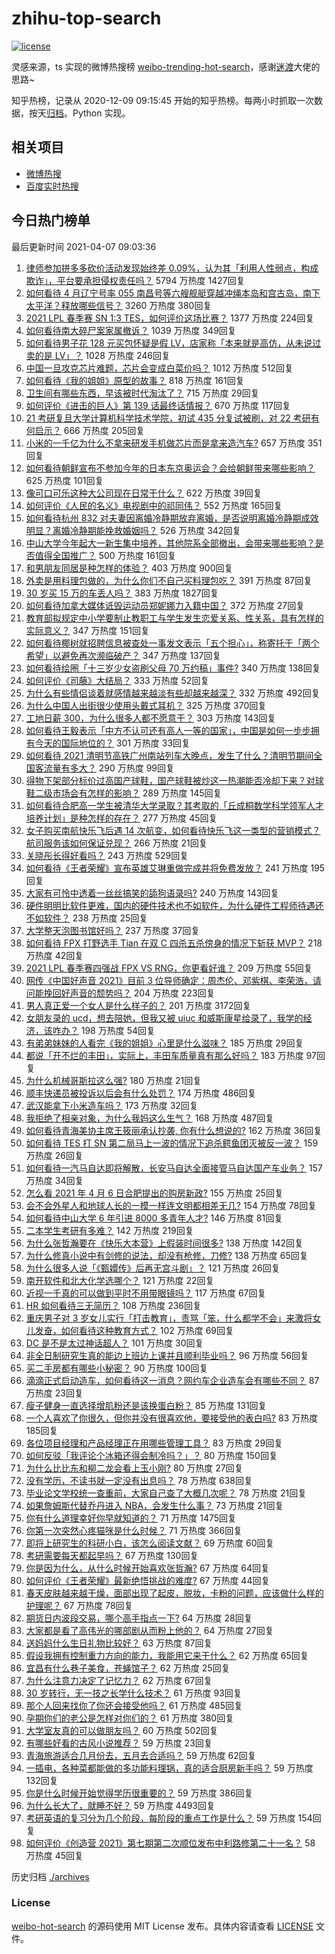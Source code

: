 # zhihu-top-search

[![license](https://img.shields.io/github/license/Arrackisarookie/zhihu-top-search)](https://github.com/Arrackisarookie/zhihu-top-search/blob/master/LICENSE)

灵感来源，ts 实现的微博热搜榜 [weibo-trending-hot-search](https://github.com/justjavac/weibo-trending-hot-search)，感谢[迷渡](https://github.com/justjavac)大佬的思路~

知乎热榜，记录从 2020-12-09 09:15:45 开始的知乎热榜。每两小时抓取一次数据，按天[归档](./archives)。Python 实现。

## 相关项目
+ [微博热搜](https://github.com/Arrackisarookie/weibo-hot-search)
+ [百度实时热搜](https://github.com/Arrackisarookie/baidu-hot-search)

## 今日热门榜单

<!-- Rank Begin -->

最后更新时间 2021-04-07 09:03:36

1. [律师参加拼多多砍价活动发现始终差 0.09%，认为其「利用人性弱点，构成欺诈」，平台要承担侵权责任吗？](https://www.zhihu.com/question/452656102) 5794 万热度 1427回复
1. [如何看待 4 月辽宁号率 055 南昌号等六艘舰艇穿越冲绳本岛和宫古岛，南下太平洋？释放哪些信号？](https://www.zhihu.com/question/453029728) 3260 万热度 380回复
1. [2021 LPL 春季赛 SN 1:3 TES，如何评价这场比赛？](https://www.zhihu.com/question/453200755) 1377 万热度 224回复
1. [如何看待南大碎尸案家属撤诉？](https://www.zhihu.com/question/453147246) 1039 万热度 349回复
1. [如何看待男子花 128 元买包怀疑是假 LV，店家称「本来就是高仿，从未说过卖的是 LV」？](https://www.zhihu.com/question/453159641) 1028 万热度 246回复
1. [中国一旦攻克芯片难题，芯片会变成白菜价吗？](https://www.zhihu.com/question/450856912) 1012 万热度 512回复
1. [如何看待《我的姐姐》原型的故事？](https://www.zhihu.com/question/453089740) 818 万热度 161回复
1. [卫生间有哪些东西，早该被时代淘汰了？](https://www.zhihu.com/question/452643897) 715 万热度 29回复
1. [如何评价《进击的巨人》第 139 话最终话情报？](https://www.zhihu.com/question/453211801) 670 万热度 117回复
1. [21 考研复旦大学计算机科学技术学院，初试 435 分复试被刷，对 22 考研有何启示？](https://www.zhihu.com/question/452877846) 666 万热度 205回复
1. [小米的一千亿为什么不拿来研发手机做芯片而是拿来造汽车?](https://www.zhihu.com/question/452587314) 657 万热度 351回复
1. [如何看待朝鲜宣布不参加今年的日本东京奥运会？会给朝鲜带来哪些影响？](https://www.zhihu.com/question/453128699) 625 万热度 101回复
1. [像可口可乐这种大公司现在日常干什么？](https://www.zhihu.com/question/42078832) 622 万热度 39回复
1. [如何评价《人民的名义》电视剧中的祁同伟？](https://www.zhihu.com/question/58421321) 552 万热度 165回复
1. [如何看待杭州 832 对夫妻因离婚冷静期放弃离婚，是否说明离婚冷静期成效明显？离婚冷静期能挽救婚姻吗？](https://www.zhihu.com/question/453152314) 526 万热度 342回复
1. [中山大学今年起大一新生集中培养，其他院系全部撤出，会带来哪些影响？是否值得全国推广？](https://www.zhihu.com/question/452999051) 500 万热度 161回复
1. [和男朋友同居是种怎样的体验？](https://www.zhihu.com/question/65343555) 403 万热度 900回复
1. [外卖是用料理包做的，为什么你们不自己买料理包吃？](https://www.zhihu.com/question/440727283) 391 万热度 87回复
1. [30 岁买 15 万的车丢人吗？](https://www.zhihu.com/question/448373896) 383 万热度 1827回复
1. [如何看待加拿大媒体诋毁运动员郑妮娜力入籍中国？](https://www.zhihu.com/question/452681597) 372 万热度 27回复
1. [教育部拟规定中小学要制止教职工与学生发生恋爱关系、性关系，具有怎样的实际意义？](https://www.zhihu.com/question/453196653) 347 万热度 151回复
1. [如何看待椰树就招聘信息被查处一事发文表示「五个担心」，称寄托于「两个希望」以避免再次濒临破产？](https://www.zhihu.com/question/452621821) 347 万热度 137回复
1. [如何看待绘圈「十三岁少女盗刷父母 70 万约稿」事件?](https://www.zhihu.com/question/453088571) 340 万热度 138回复
1. [如何评价《司藤》大结局？](https://www.zhihu.com/question/453046777) 333 万热度 52回复
1. [为什么有些情侣谈着就感情越来越淡有些却越来越深？](https://www.zhihu.com/question/27713207) 332 万热度 492回复
1. [为什么中国人出街很少使用头戴式耳机？](https://www.zhihu.com/question/50900152) 325 万热度 370回复
1. [工地日薪 300，为什么很多人都不愿意干？](https://www.zhihu.com/question/276471640) 303 万热度 143回复
1. [如何看待王毅表示「中方不认可还有高人一等的国家」，中国是如何一步步拥有今天的国际地位的？](https://www.zhihu.com/question/452984039) 301 万热度 33回复
1. [如何看待 2021 清明节高铁广州南站列车大晚点，发生了什么？清明节期间全国客流量有多大？](https://www.zhihu.com/question/453090924) 290 万热度 99回复
1. [得物下架部分标价过高国产球鞋，国产球鞋被炒这一热潮能否冷却下来？对球鞋二级市场会有怎样的影响？](https://www.zhihu.com/question/453145325) 289 万热度 145回复
1. [如何看待合肥高一学生被清华大学录取？其考取的「丘成桐数学科学领军人才培养计划」是种怎样的存在？](https://www.zhihu.com/question/452561328) 277 万热度 45回复
1. [女子购买南航快乐飞后遇 14 次航变，如何看待快乐飞这一类型的营销模式？航司服务该如何保证兑现？](https://www.zhihu.com/question/453136479) 266 万热度 21回复
1. [关晓彤长得好看吗？](https://www.zhihu.com/question/447247902) 243 万热度 529回复
1. [如何看待《王者荣耀》宣布英雄艾琳重做完成并将免费发放？](https://www.zhihu.com/question/452521306) 241 万热度 195回复
1. [大家有可怜中透着一丝丝搞笑的舔狗语录吗?](https://www.zhihu.com/question/410762692) 240 万热度 143回复
1. [硬件明明比软件更难，国内的硬件技术也不如软件，为什么硬件工程师待遇还不如软件？](https://www.zhihu.com/question/418963577) 238 万热度 25回复
1. [大学整天泡图书馆好吗？](https://www.zhihu.com/question/20722480) 237 万热度 37回复
1. [如何看待 FPX 打野选手 Tian 在双 C 四杀五杀傍身的情况下斩获 MVP？](https://www.zhihu.com/question/453074839) 218 万热度 42回复
1. [2021 LPL 春季赛四强战 FPX VS RNG，你更看好谁？](https://www.zhihu.com/question/453075861) 209 万热度 55回复
1. [网传《中国好声音 2021》目前 3 位导师确定：周杰伦、邓紫棋、李荣浩，请问能挽回好声音的颓势吗？](https://www.zhihu.com/question/448859474) 204 万热度 223回复
1. [男人真正爱一个女人是什么样子的？](https://www.zhihu.com/question/312542839) 201 万热度 3172回复
1. [女朋友录的 ucd，想去陪她，但我又被 uiuc 和威斯康星给录了，我学的经济，该咋办？](https://www.zhihu.com/question/452684565) 198 万热度 54回复
1. [有弟弟妹妹的人看完《我的姐姐》心里是什么滋味？](https://www.zhihu.com/question/452958902) 185 万热度 29回复
1. [都说「开不烂的丰田」，实际上，丰田车质量真有那么好吗？](https://www.zhihu.com/question/395010141) 183 万热度 97回复
1. [为什么机械哥斯拉这么强?](https://www.zhihu.com/question/452283718) 180 万热度 21回复
1. [顺丰快递员被投诉以后会有什么处罚？](https://www.zhihu.com/question/34947152) 174 万热度 486回复
1. [武汉能拿下小米造车吗？](https://www.zhihu.com/question/452099847) 173 万热度 32回复
1. [我拒绝了相亲对象，为什么我妈这么生气？](https://www.zhihu.com/question/438882455) 168 万热度 487回复
1. [如何看待青海美协主席王筱丽承认抄袭, 你有什么想说的?](https://www.zhihu.com/question/451489881) 162 万热度 36回复
1. [如何看待 TES 打 SN 第二局马上一波的情况下追杀鳄鱼团灭被反一波？](https://www.zhihu.com/question/453231138) 159 万热度 26回复
1. [如何看待一汽马自达即将解散，长安马自达全面接管马自达国产车业务？](https://www.zhihu.com/question/453174889) 157 万热度 34回复
1. [怎么看 2021 年 4 月 6 日合肥提出的购房新政?](https://www.zhihu.com/question/453127875) 155 万热度 25回复
1. [会不会外星人和地球人长的一模一样连文明都相差无几?](https://www.zhihu.com/question/415377752) 154 万热度 78回复
1. [如何看待中山大学 6 年引进 8000 多青年人才?](https://www.zhihu.com/question/452365547) 146 万热度 81回复
1. [二本学生考研有多难？](https://www.zhihu.com/question/382462947) 142 万热度 219回复
1. [为什么张哲瀚要在《快乐大本营》上假装时间很多?](https://www.zhihu.com/question/452763005) 138 万热度 142回复
1. [为什么修真小说中有剑修的说法，却没有枪修，刀修?](https://www.zhihu.com/question/430357241) 138 万热度 65回复
1. [为什么很多人说「《甄嬛传》后再无宫斗剧」？](https://www.zhihu.com/question/413128871) 121 万热度 26回复
1. [南开软件和北大化学选哪个？](https://www.zhihu.com/question/452819583) 121 万热度 22回复
1. [近视一千真的可以做到平时不用带眼镜吗？](https://www.zhihu.com/question/451647158) 117 万热度 67回复
1. [HR 如何看待三无简历？](https://www.zhihu.com/question/36383870) 108 万热度 236回复
1. [重庆男子对 3 岁女儿实行「打击教育」，责骂「笨，什么都学不会」来激将女儿发奋，如何看待这种教育方式？](https://www.zhihu.com/question/453152675) 102 万热度 69回复
1. [DC 是不是太过神话超人？](https://www.zhihu.com/question/452856549) 101 万热度 30回复
1. [非全日制研究生真的能边上班边上课并且顺利毕业吗？](https://www.zhihu.com/question/438632506) 96 万热度 56回复
1. [买二手房都有哪些小秘密？](https://www.zhihu.com/question/391535547) 90 万热度 100回复
1. [滴滴正式启动造车，如何看待这一消息？网约车企业造车会有哪些不同？](https://www.zhihu.com/question/453229459) 87 万热度 23回复
1. [瘦子健身一直选择增肌粉还是该换蛋白粉？](https://www.zhihu.com/question/31842675) 85 万热度 131回复
1. [一个人喜欢了你很久，但你并没有很喜欢他，要接受他的表白吗?](https://www.zhihu.com/question/452658731) 83 万热度 185回复
1. [各位项目经理和产品经理正在用哪些管理工具？](https://www.zhihu.com/question/20220285) 83 万热度 29回复
1. [如何反驳「我评论个冰箱还得会制冷吗？」？](https://www.zhihu.com/question/29056558) 80 万热度 150回复
1. [为什么比比东和柳二龙会看上玉小刚?](https://www.zhihu.com/question/452198034) 80 万热度 27回复
1. [没有学历，不读书就一定没有出息吗？](https://www.zhihu.com/question/448787679) 78 万热度 638回复
1. [毕业论文学校统一查重前，大家自己查了大概几次呢？](https://www.zhihu.com/question/389356663) 78 万热度 21回复
1. [如果詹姆斯代替乔丹进入 NBA，会发生什么事？](https://www.zhihu.com/question/452762403) 73 万热度 21回复
1. [你有什么道理幸好你早就知道的？](https://www.zhihu.com/question/277938908) 71 万热度 1475回复
1. [你第一次突然心疼猫咪是什么时候？](https://www.zhihu.com/question/447735643) 71 万热度 366回复
1. [即将上研究生的科研小白，该怎么阅读文献？](https://www.zhihu.com/question/316498376) 69 万热度 60回复
1. [考研需要每天都起早吗？](https://www.zhihu.com/question/450289602) 67 万热度 130回复
1. [你是因为什么，从什么时候开始喜欢张哲瀚?](https://www.zhihu.com/question/452835311) 67 万热度 64回复
1. [如何评价《王者荣耀》最新绝悟挑战的难度?](https://www.zhihu.com/question/452501381) 67 万热度 44回复
1. [春天皮肤越来越干燥，面部出现了起皮，脱妆，卡粉的问题，应该做什么样的护理呢？](https://www.zhihu.com/question/450696154) 67 万热度 78回复
1. [期货日内波段交易，哪个高手指点一下?](https://www.zhihu.com/question/452908011) 64 万热度 28回复
1. [大家都是看了高伟光的哪部剧从而粉上他的？](https://www.zhihu.com/question/452117518) 64 万热度 27回复
1. [送妈妈什么生日礼物比较好？](https://www.zhihu.com/question/24085825) 63 万热度 87回复
1. [假设我拥有控制重力方向的能力，我能用它来干什么？](https://www.zhihu.com/question/452799788) 62 万热度 65回复
1. [宜昌有什么巷子美食，苍蝇馆子？](https://www.zhihu.com/question/31460789) 62 万热度 25回复
1. [为什么注意力决定了记忆力？](https://www.zhihu.com/question/453067685) 62 万热度 67回复
1. [30 岁转行，无一技之长学什么技术？](https://www.zhihu.com/question/58076602) 61 万热度 93回复
1. [那个人回来找你了你还会接受他吗？](https://www.zhihu.com/question/451181339) 61 万热度 485回复
1. [孕期你们的老公是怎样对你们的？](https://www.zhihu.com/question/302590451) 61 万热度 380回复
1. [大学室友真的可以做朋友吗？](https://www.zhihu.com/question/448307397) 60 万热度 502回复
1. [有哪些好看的古风小说推荐？](https://www.zhihu.com/question/383039611) 59 万热度 23回复
1. [青海旅游适合几月份去，五月去合适吗？](https://www.zhihu.com/question/447159297) 59 万热度 62回复
1. [一插电，各种菜都能做的多功能料理锅，真的适合厨房新手吗？](https://www.zhihu.com/question/359439407) 59 万热度 132回复
1. [你是什么时候开始觉得学历很重要的？](https://www.zhihu.com/question/448119058) 59 万热度 386回复
1. [为什么长大了，就睡不好？](https://www.zhihu.com/question/296952347) 59 万热度 4493回复
1. [考研英语的复习分为几个阶段，每阶段的重点工作是什么？](https://www.zhihu.com/question/369773316) 59 万热度 154回复
1. [如何评价《创造营 2021》第七期第二次顺位发布中利路修第二十一名？](https://www.zhihu.com/question/452734985) 58 万热度 45回复
<!-- Rank End -->

历史归档 [./archives](./archives)

### License

[weibo-hot-search](https://github.com/Arrackisarookie/zhihu-top-search) 的源码使用 MIT License 发布。具体内容请查看 [LICENSE](./LICENSE) 文件。
